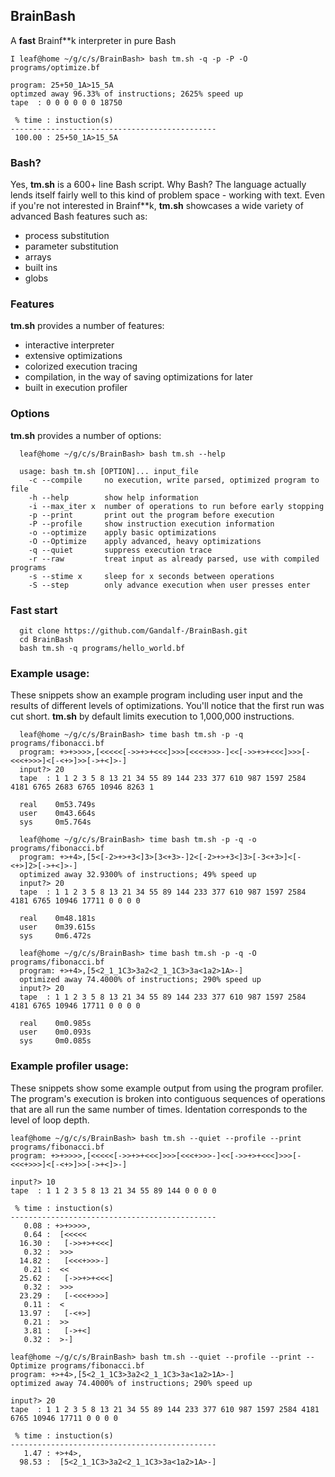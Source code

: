## BrainBash

A **fast** Brainf\*\*k interpreter in pure Bash

```
I leaf@home ~/g/c/s/BrainBash> bash tm.sh -q -p -P -O programs/optimize.bf

program: 25+50_1A>15_5A
optimzed away 96.33% of instructions; 2625% speed up
tape  : 0 0 0 0 0 0 18750

 % time : instuction(s)
----------------------------------------------
 100.00 : 25+50_1A>15_5A
```


### Bash?

Yes, **tm.sh** is a 600+ line Bash script. Why Bash? The language actually
lends itself fairly well to this kind of problem space - working with text.
Even if you're not interested in Brainf\*\*k, **tm.sh** showcases a wide
variety of advanced Bash features such as:
- process substitution
- parameter substitution
- arrays
- built ins
- globs

### Features

**tm.sh** provides a number of features:
- interactive interpreter
- extensive optimizations
- colorized execution tracing
- compilation, in the way of saving optimizations for later
- built in execution profiler

### Options

**tm.sh** provides a number of options:

```
  leaf@home ~/g/c/s/BrainBash> bash tm.sh --help

  usage: bash tm.sh [OPTION]... input_file
    -c --compile     no execution, write parsed, optimized program to file
    -h --help        show help information
    -i --max_iter x  number of operations to run before early stopping
    -p --print       print out the program before execution
    -P --profile     show instruction execution information
    -o --optimize    apply basic optimizations
    -O --Optimize    apply advanced, heavy optimizations
    -q --quiet       suppress execution trace
    -r --raw         treat input as already parsed, use with compiled programs
    -s --stime x     sleep for x seconds between operations
    -S --step        only advance execution when user presses enter
```

### Fast start
```
  git clone https://github.com/Gandalf-/BrainBash.git
  cd BrainBash
  bash tm.sh -q programs/hello_world.bf
```

### Example usage:

These snippets show an example program including user input and the results of
different levels of optimizations. You'll notice that the first run was cut
short. **tm.sh** by default limits execution to 1,000,000 instructions.

```
  leaf@home ~/g/c/s/BrainBash> time bash tm.sh -p -q programs/fibonacci.bf
  program: +>+>>>>,[<<<<<[->>+>+<<<]>>>[<<<+>>>-]<<[->>+>+<<<]>>>[-<<<+>>>]<[-<+>]>>[->+<]>-]
  input?> 20
  tape  : 1 1 2 3 5 8 13 21 34 55 89 144 233 377 610 987 1597 2584 4181 6765 2683 6765 10946 8263 1

  real    0m53.749s
  user    0m43.664s
  sys     0m5.764s

  leaf@home ~/g/c/s/BrainBash> time bash tm.sh -p -q -o programs/fibonacci.bf
  program: +>+4>,[5<[-2>+>+3<]3>[3<+3>-]2<[-2>+>+3<]3>[-3<+3>]<[-<+>]2>[->+<]>-]
  optimized away 32.9300% of instructions; 49% speed up
  input?> 20
  tape  : 1 1 2 3 5 8 13 21 34 55 89 144 233 377 610 987 1597 2584 4181 6765 10946 17711 0 0 0 0

  real    0m48.181s
  user    0m39.615s
  sys     0m6.472s

  leaf@home ~/g/c/s/BrainBash> time bash tm.sh -p -q -O programs/fibonacci.bf
  program: +>+4>,[5<2_1_1C3>3a2<2_1_1C3>3a<1a2>1A>-]
  optimized away 74.4000% of instructions; 290% speed up
  input?> 20
  tape  : 1 1 2 3 5 8 13 21 34 55 89 144 233 377 610 987 1597 2584 4181 6765 10946 17711 0 0 0 0

  real    0m0.985s
  user    0m0.093s
  sys     0m0.085s
```

### Example profiler usage:

These snippets show some example output from using the program profiler. The
program's execution is broken into contiguous sequences of operations that are
all run the same number of times. Identation corresponds to the level of loop
depth.

```
leaf@home ~/g/c/s/BrainBash> bash tm.sh --quiet --profile --print programs/fibonacci.bf
program: +>+>>>>,[<<<<<[->>+>+<<<]>>>[<<<+>>>-]<<[->>+>+<<<]>>>[-<<<+>>>]<[-<+>]>>[->+<]>-]

input?> 10
tape  : 1 1 2 3 5 8 13 21 34 55 89 144 0 0 0 0

 % time : instuction(s)
----------------------------------------------
   0.08 : +>+>>>>,
   0.64 :  [<<<<<
  16.30 :   [->>+>+<<<]
   0.32 :  >>>
  14.82 :   [<<<+>>>-]
   0.21 :  <<
  25.62 :   [->>+>+<<<]
   0.32 :  >>>
  23.29 :   [-<<<+>>>]
   0.11 :  <
  13.97 :   [-<+>]
   0.21 :  >>
   3.81 :   [->+<]
   0.32 :  >-]

leaf@home ~/g/c/s/BrainBash> bash tm.sh --quiet --profile --print --Optimize programs/fibonacci.bf
program: +>+4>,[5<2_1_1C3>3a2<2_1_1C3>3a<1a2>1A>-]
optimized away 74.4000% of instructions; 290% speed up

input?> 20
tape  : 1 1 2 3 5 8 13 21 34 55 89 144 233 377 610 987 1597 2584 4181 6765 10946 17711 0 0 0 0

 % time : instuction(s)
----------------------------------------------
   1.47 : +>+4>,
  98.53 :  [5<2_1_1C3>3a2<2_1_1C3>3a<1a2>1A>-]

```
